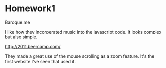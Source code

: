 Homework1
=========

Baroque.me

I like how they incorperated music into the javascript code.  It looks complex but also simple.

http://2011.beercamp.com/

They made a great use of the mouse scrolling as a zoom feature.  It's the first website I've seen that used it.
